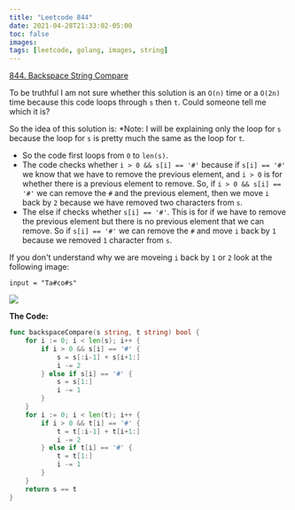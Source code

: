 ```yaml
---
title: "Leetcode 844"
date: 2021-04-28T21:33:02-05:00
toc: false
images:
tags: [leetcode, golang, images, string]
---
```


[844. Backspace String Compare](https://leetcode.com/problems/backspace-string-compare/)

To be truthful I am not sure whether this solution is an `O(n)` time or a `O(2n)` time because this code loops through `s` then `t`. Could someone tell me which it is?

So the idea of this solution is: *Note: I will be explaining only the loop for `s` because the loop for `s` is pretty much the same as the loop for `t`.

* So the code first loops from `0` to `len(s)`.
* The code checks whether `i > 0 && s[i] == '#'` because if `s[i] == '#'` we know that we have to remove the previous element, and `i > 0` is for whether there is a previous element to remove. So, if `i > 0 && s[i] == '#'` we can remove the `#` and the previous element, then we move `i` back by `2` because we have removed two characters from `s`.
* The else if checks whether `s[i] == '#'`. This is for if we have to remove the previous element but there is no previous element that we can remove. So if `s[i] == '#'` we can remove the `#` and move `i` back by `1` because we removed `1` character from `s`.

If you don't understand why we are moveing `i` back by `1` or `2` look at the following image:

`input = "Ta#co#s"`

![](https://i.imgur.com/yaJqbq8.jpg)

**The Code:**

``` go
func backspaceCompare(s string, t string) bool {
    for i := 0; i < len(s); i++ {
        if i > 0 && s[i] == '#' {
            s = s[:i-1] + s[i+1:]
            i -= 2
        } else if s[i] == '#' {
            s = s[1:]
            i -= 1
        }
    }
    for i := 0; i < len(t); i++ {
        if i > 0 && t[i] == '#' {
            t = t[:i-1] + t[i+1:]
            i -= 2
        } else if t[i] == '#' {
            t = t[1:]
            i -= 1
        }
    }
    return s == t
}
```